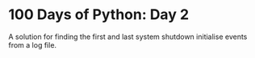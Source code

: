 # 100 Days of Python: Day 2

A solution for finding the first and last system shutdown initialise events from a log file.